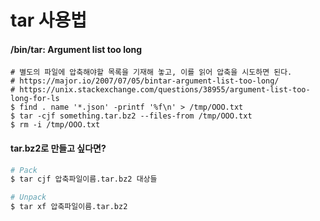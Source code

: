 # tar 사용법

#### /bin/tar: Argument list too long
```
# 별도의 파일에 압축해야할 목록을 기재해 놓고, 이를 읽어 압축을 시도하면 된다.
# https://major.io/2007/07/05/bintar-argument-list-too-long/
# https://unix.stackexchange.com/questions/38955/argument-list-too-long-for-ls
$ find . name '*.json' -printf '%f\n' > /tmp/OOO.txt
$ tar -cjf something.tar.bz2 --files-from /tmp/OOO.txt
$ rm -i /tmp/OOO.txt
```

#### tar.bz2로 만들고 싶다면?
```bash
# Pack
$ tar cjf 압축파일이름.tar.bz2 대상들

# Unpack
$ tar xf 압축파일이름.tar.bz2
```
